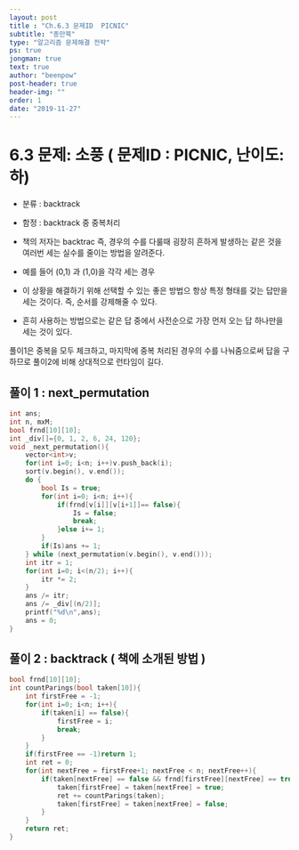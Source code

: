 ```yaml
---
layout: post
title : "Ch.6.3 문제ID  PICNIC"
subtitle: "종만북"
type: "알고리즘 문제해결 전략"
ps: true
jongman: true
text: true
author: "beenpow"
post-header: true
header-img: ""
order: 1
date: "2019-11-27" 
---
```


# 6.3 문제: 소풍 ( 문제ID : PICNIC, 난이도: 하)
[algo]: <https://algospot.com/judge/problem/read/PICNIC>

- 분류 : backtrack
- 함정 : backtrack 중 중복처리

- 책의 저자는 backtrac 즉, 경우의 수를 다룰때 굉장히 흔하게 발생하는 같은 것을 여러번 세는 실수를 줄이는 방법을 알려준다.
- 예를 들어 (0,1) 과 (1,0)을 각각 세는 경우
- 이 상황을 해결하기 위해 선택할 수 있는 좋은 방법으 항상 특정 형태를 갖는 답만을 세는 것이다.
  즉, 순서를 강제해줄 수 있다.
- 흔히 사용하는 방법으로는 같은 답 중에서 사전순으로 가장 먼저 오는 답 하나만을 세는 것이 있다.

풀이1은 중복을 모두 체크하고, 마지막에 중복 처리된 경우의 수를 나눠줌으로써 답을 구하므로 풀이2에
비해 상대적으로 런타임이 길다.

## 풀이 1 : next_permutation

```cpp
int ans;
int n, mxM;
bool frnd[10][10];
int _div[]={0, 1, 2, 6, 24, 120};
void _next_permutation(){
    vector<int>v;
    for(int i=0; i<n; i++)v.push_back(i);
    sort(v.begin(), v.end());
    do {
        bool Is = true;
        for(int i=0; i<n; i++){
            if(frnd[v[i]][v[i+1]]== false){
                Is = false;
                break;
            }else i+= 1;
        }
        if(Is)ans += 1;
    } while (next_permutation(v.begin(), v.end()));
    int itr = 1;
    for(int i=0; i<(n/2); i++){
        itr *= 2;
    }
    ans /= itr;
    ans /= _div[(n/2)];
    printf("%d\n",ans);
    ans = 0;
}
```


## 풀이 2 : backtrack ( 책에 소개된 방법 )

```cpp
bool frnd[10][10];
int countParings(bool taken[10]){
    int firstFree = -1;
    for(int i=0; i<n; i++){
        if(taken[i] == false){
            firstFree = i;
            break;
        }
    }
    if(firstFree == -1)return 1;
    int ret = 0;
    for(int nextFree = firstFree+1; nextFree < n; nextFree++){
        if(taken[nextFree] == false && frnd[firstFree][nextFree] == true){
            taken[firstFree] = taken[nextFree] = true;
            ret += countParings(taken);
            taken[firstFree] = taken[nextFree] = false;
        }
    }
    return ret;
}
```
